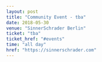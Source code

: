 ```yaml
---
layout: post
title: "Community Event - tba"
date: 2018-05-30
venue: "SinnerSchrader Berlin"
ticket: "tba"
ticket_href: "#events"
time: "all day"
href: "https://sinnerschrader.com"
---
```

